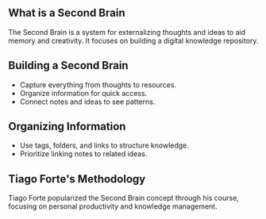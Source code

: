 ## What is a Second Brain
The Second Brain is a system for externalizing thoughts and ideas to aid memory and creativity. It focuses on building a digital knowledge repository.

## Building a Second Brain
- Capture everything from thoughts to resources.
- Organize information for quick access.
- Connect notes and ideas to see patterns.

## Organizing Information
- Use tags, folders, and links to structure knowledge.
- Prioritize linking notes to related ideas.

## Tiago Forte's Methodology
Tiago Forte popularized the Second Brain concept through his course, focusing on personal productivity and knowledge management.